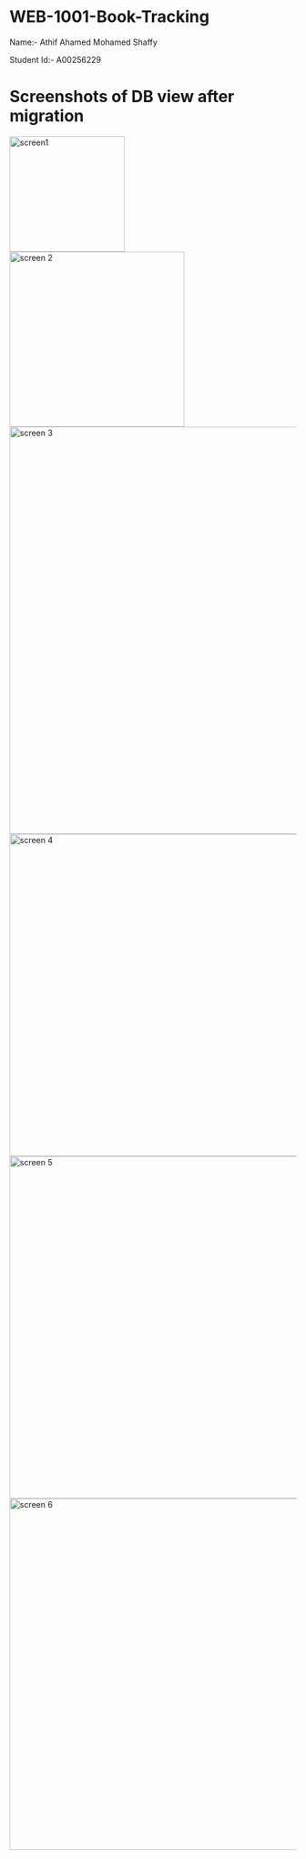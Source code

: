 # WEB-1001-Book-Tracking

Name:- Athif Ahamed Mohamed Shaffy 

Student Id:- A00256229


# Screenshots of DB view after migration


<img width="202" alt="screen1" src="https://user-images.githubusercontent.com/17358908/185488286-d0ea30d2-7afe-4746-a483-b75c8bddfae7.PNG">

<img width="307" alt="screen 2" src="https://user-images.githubusercontent.com/17358908/185488294-a1b644db-ffb7-468f-b3ab-0ba4f79fdb6e.PNG">

<img width="714" alt="screen 3" src="https://user-images.githubusercontent.com/17358908/185488299-a3d922a4-f60a-4924-97e3-37d753dbcc7b.PNG">

<img width="565" alt="screen 4" src="https://user-images.githubusercontent.com/17358908/185488305-2e935b11-78ab-415d-a79b-7b332bbbccb9.PNG">

<img width="600" alt="screen 5" src="https://user-images.githubusercontent.com/17358908/185488310-645be491-fec8-4ed1-b2bb-bcca8a5c0f17.PNG">

<img width="616" alt="screen 6" src="https://user-images.githubusercontent.com/17358908/185488322-a07e06a3-331b-434a-9ac2-ab6b2c939701.PNG">

